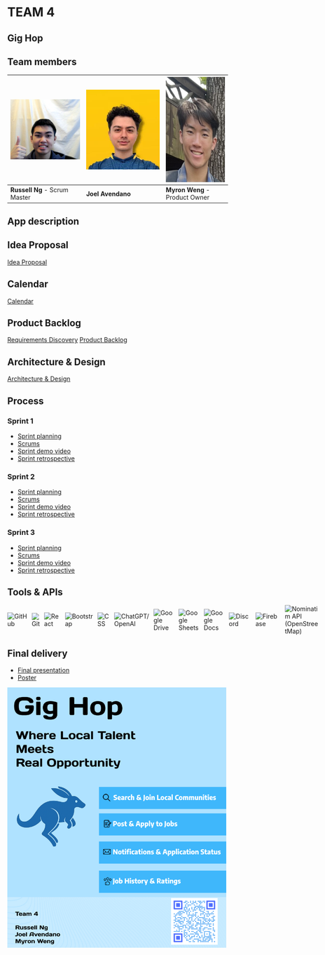 # TEAM 4

## Gig Hop

## Team members

| <img src="photo/russell.jpg" alt="Russell Ng" width="250"> | <img src="photo/joel.JPG" alt="Joel Av" width="250"> | <img src="photo/Myron.jpg" alt="Myron Weng" width="170" height="240"> |
|---|---|---|
| **Russell Ng** - Scrum Master| **Joel Avendano** | **Myron Weng** - Product Owner|

## App description

## Idea Proposal
[Idea Proposal](https://docs.google.com/document/d/1-cGwHh7EBxKc1_fBkEbRlidRNIYoMaKz/edit?usp=sharing&ouid=109530987988976320409&rtpof=true&sd=true)

## Calendar
[Calendar](https://calendar.google.com/calendar/u/0?cid=aXZoMmU3NjhzMjRkdGlxZWYwcXZvbzhxcjBAZ3JvdXAuY2FsZW5kYXIuZ29vZ2xlLmNvbQ)

## Product Backlog
[Requirements Discovery](https://docs.google.com/document/d/1dGmEFJ2TbkrRRJC1VEGSTD0ioyp_gakQRmK11PeA46I/edit?usp=sharing)
[Product Backlog](https://docs.google.com/spreadsheets/d/1jzOQEqtOU6XXM_vmRGi3yjbNcCunJiUf9Ptom7j_Zew/edit?usp=sharing)
## Architecture & Design
[Architecture & Design](https://docs.google.com/document/d/1k-XGUhECMV3y_P04J2zxacRSCfAFjJ377ALLKVtha0Y/edit?usp=sharing)

## Process

### Sprint 1

* [Sprint planning](https://docs.google.com/document/d/1pIo1VfpP6tdMh5tm3UEWvfP69O-cJn-V3Oq3KsyrwPE/edit?usp=sharing)
* [Scrums](https://docs.google.com/document/d/1aefSBA2preYLBhGeWsR7GboiVGVu4ynrU4MTBA-kozk/edit?usp=sharing)
* [Sprint demo video](https://www.youtube.com/watch?v=9E5i4Ideg0Y)
* [Sprint retrospective](https://docs.google.com/document/d/1xjruq3vwAMckjy3PlFYbafbBZWTU_D_c9KqNa-IZPIQ/edit?usp=sharing)

### Sprint 2

* [Sprint planning](https://docs.google.com/document/d/1vaLmSO7CyvWm5JDJCjV-7mzmGJ5J7HOpKo2rCfAPe2o/edit?usp=sharing)
* [Scrums](https://docs.google.com/document/d/1_yO22Ph4nmu2p_Utf3_JhbCm-dS2Z4FrtLT3M_MqP3I/edit?usp=sharing)
* [Sprint demo video](https://www.youtube.com/watch?v=YsL1bTYGZCk)
* [Sprint retrospective](https://docs.google.com/document/d/1RyhWwZb6Lj8OR6voKl8-4CZdUFYZC_74UhBeJpBHGc0/edit?usp=sharing)

### Sprint 3

* [Sprint planning](https://docs.google.com/document/d/1KaS138_hANLL39xjxO549Nv8v9rKefWSs6L5J6GM36A/edit?usp=sharing)
* [Scrums](https://docs.google.com/document/d/10r81R_k1yrqBE3xwWwdRjDTUw4Yq_cd8ZwP5xjssk_U/edit?usp=sharing)
* [Sprint demo video](https://www.youtube.com/watch?v=Joo5vl_XAOo)
* [Sprint retrospective](https://docs.google.com/document/d/1kBFtB7903gt7pus3Yw5rYP1x3OoNczJo4s-DM9jqHUM/edit?usp=sharing)

## Tools & APIs
<div style="display: flex; gap: 10px; align-items: center;">
<img src="https://cdn.simpleicons.org/github" alt="GitHub" width="80" />
<img src="https://cdn.simpleicons.org/git" alt="Git" width="80" />
<img src="https://cdn.simpleicons.org/react" alt="React" width="80" />
<img src="https://cdn.simpleicons.org/bootstrap" alt="Bootstrap" width="80" />
<img src="https://cdn.simpleicons.org/css3" alt="CSS" width="80" />
<img src="https://cdn.simpleicons.org/openai" alt="ChatGPT/OpenAI" width="80" />
<img src="https://cdn.simpleicons.org/googledrive" alt="Google Drive" width="80" />
<img src="https://cdn.simpleicons.org/googlesheets" alt="Google Sheets" width="80" />
<img src="https://cdn.simpleicons.org/googledocs" alt="Google Docs" width="80" />
<img src="https://cdn.simpleicons.org/discord" alt="Discord" width="80" />
<img src="https://cdn.simpleicons.org/firebase" alt="Firebase" width="80" />
<img src="https://cdn.simpleicons.org/openstreetmap" alt="Nominatim API (OpenStreetMap)" width="80" />
</div>

## Final delivery

* [Final presentation](https://docs.google.com/presentation/d/1plzF5mDRpkrW4R07mwgbt6kWYA6JV3o98_k9kjhi7Zw/edit?usp=sharing)
* [Poster](photo/gighop-poster.png)
<a href="photo/gighop-poster.png">
  <img src="photo/gighop-poster.png" alt="Poster" width="500"/>
</a>
